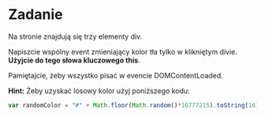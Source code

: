 # Zadanie


Na stronie znajdują się trzy elementy div.

Napiszcie wspólny event zmieniający kolor tła tylko w klikniętym divie.
**Użyjcie do tego słowa kluczowego this**.

Pamiętajcie, żeby wszystko pisać w evencie DOMContentLoaded.

**Hint:** 
Żeby uzyskać losowy kolor użyj poniższego kodu:
```js
var randomColor = "#" + Math.floor(Math.random()*16777215).toString(16);
```
